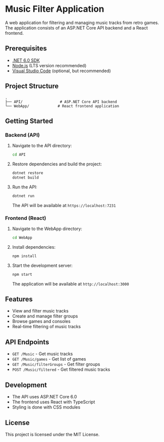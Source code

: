 # Music Filter Application

A web application for filtering and managing music tracks from retro games. The application consists of an ASP.NET Core API backend and a React frontend.

## Prerequisites

- [.NET 6.0 SDK](https://dotnet.microsoft.com/download)
- [Node.js](https://nodejs.org/) (LTS version recommended)
- [Visual Studio Code](https://code.visualstudio.com/) (optional, but recommended)

## Project Structure

```
.
├── API/                 # ASP.NET Core API backend
└── WebApp/             # React frontend application
```

## Getting Started

### Backend (API)

1. Navigate to the API directory:
   ```bash
   cd API
   ```

2. Restore dependencies and build the project:
   ```bash
   dotnet restore
   dotnet build
   ```

3. Run the API:
   ```bash
   dotnet run
   ```
   The API will be available at `https://localhost:7231`

### Frontend (React)

1. Navigate to the WebApp directory:
   ```bash
   cd WebApp
   ```

2. Install dependencies:
   ```bash
   npm install
   ```

3. Start the development server:
   ```bash
   npm start
   ```
   The application will be available at `http://localhost:3000`

## Features

- View and filter music tracks
- Create and manage filter groups
- Browse games and consoles
- Real-time filtering of music tracks

## API Endpoints

- `GET /Music` - Get music tracks
- `GET /Music/games` - Get list of games
- `GET /Music/filterGroups` - Get filter groups
- `POST /Music/filtered` - Get filtered music tracks

## Development

- The API uses ASP.NET Core 6.0
- The frontend uses React with TypeScript
- Styling is done with CSS modules

## License

This project is licensed under the MIT License. 